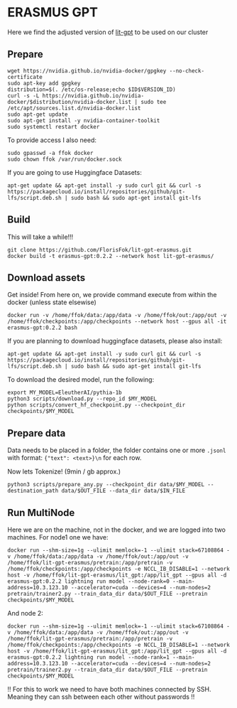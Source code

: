 # ERASMUS GPT

Here we find the adjusted version of [lit-gpt](https://github.com/Lightning-AI/lit-gpt) to be used on our cluster


## Prepare

``` shell
wget https://nvidia.github.io/nvidia-docker/gpgkey --no-check-certificate
sudo apt-key add gpgkey
distribution=$(. /etc/os-release;echo $ID$VERSION_ID)
curl -s -L https://nvidia.github.io/nvidia-docker/$distribution/nvidia-docker.list | sudo tee /etc/apt/sources.list.d/nvidia-docker.list
sudo apt-get update
sudo apt-get install -y nvidia-container-toolkit
sudo systemctl restart docker
```

To provide access I also need:

``` shell
sudo gpasswd -a ffok docker
sudo chown ffok /var/run/docker.sock
```

If you are going to use Huggingface Datasets:

``` shell
apt-get update && apt-get install -y sudo curl git && curl -s https://packagecloud.io/install/repositories/github/git-lfs/script.deb.sh | sudo bash && sudo apt-get install git-lfs
```

## Build

This will take a while!!!

``` shell
git clone https://github.com/FlorisFok/lit-gpt-erasmus.git
docker build -t erasmus-gpt:0.2.2 --network host lit-gpt-erasmus/
```


## Download assets

Get inside! From here on, we provide command execute from within the docker (unless state elsewise)

``` shell
docker run -v /home/ffok/data:/app/data -v /home/ffok/out:/app/out -v /home/ffok/checkpoints:/app/checkpoints --network host --gpus all -it erasmus-gpt:0.2.2 bash
```

If you are planning to download huggingface datasets, please also install:

``` shell
apt-get update && apt-get install -y sudo curl git && curl -s https://packagecloud.io/install/repositories/github/git-lfs/script.deb.sh | sudo bash && sudo apt-get install git-lfs
```

To download the desired model, run the following:

``` shell
export MY_MODEL=EleutherAI/pythia-1b
python3 scripts/download.py --repo_id $MY_MODEL
python scripts/convert_hf_checkpoint.py --checkpoint_dir checkpoints/$MY_MODEL
```

## Prepare data

Data needs to be placed in a folder, the folder contains one or more `.jsonl` with format:
`{"text": <text>}\n` for each row.  
  
Now lets Tokenize! (9min / gb approx.)

``` shell
python3 scripts/prepare_any.py --checkpoint_dir data/$MY_MODEL --destination_path data/$OUT_FILE --data_dir data/$IN_FILE
```


## Run MultiNode

Here we are on the machine, not in the docker, and we are logged into two machines. For node1 one we have:

``` shell
docker run --shm-size=1g --ulimit memlock=-1 --ulimit stack=67108864 -v /home/ffok/data:/app/data -v /home/ffok/out:/app/out -v /home/ffok/lit-gpt-erasmus/pretrain:/app/pretrain -v /home/ffok/checkpoints:/app/checkpoints -e NCCL_IB_DISABLE=1 --network host -v /home/ffok/lit-gpt-erasmus/lit_gpt:/app/lit_gpt --gpus all -d erasmus-gpt:0.2.2 lightning run model --node-rank=0 --main-address=10.3.123.10 --accelerator=cuda --devices=4 --num-nodes=2 pretrain/trainer2.py --train_data_dir data/$OUT_FILE --pretrain checkpoints/$MY_MODEL
```

And node 2:

``` shell
docker run --shm-size=1g --ulimit memlock=-1 --ulimit stack=67108864 -v /home/ffok/data:/app/data -v /home/ffok/out:/app/out -v /home/ffok/lit-gpt-erasmus/pretrain:/app/pretrain -v /home/ffok/checkpoints:/app/checkpoints -e NCCL_IB_DISABLE=1 --network host -v /home/ffok/lit-gpt-erasmus/lit_gpt:/app/lit_gpt --gpus all -d erasmus-gpt:0.2.2 lightning run model --node-rank=1 --main-address=10.3.123.10 --accelerator=cuda --devices=4 --num-nodes=2 pretrain/trainer2.py --train_data_dir data/$OUT_FILE --pretrain checkpoints/$MY_MODEL
```

!! For this to work we need to have both machines connected by SSH. Meaning they can ssh between each other without passwords !!